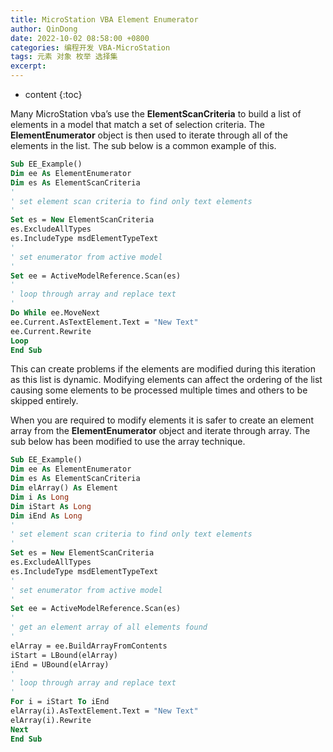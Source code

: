 ```yaml
---
title: MicroStation VBA Element Enumerator
author: QinDong
date: 2022-10-02 08:58:00 +0800
categories: 编程开发 VBA-MicroStation
tags: 元素 对象 枚举 选择集
excerpt: 
---
```

* content
{:toc}

Many MicroStation vba’s use the **ElementScanCriteria** to build a list of elements in a model that match a set of selection criteria. The **ElementEnumerator** object is then used to iterate through all of the elements in the list. The sub below is a common example of this.

```vb
Sub EE_Example()
Dim ee As ElementEnumerator
Dim es As ElementScanCriteria
'
' set element scan criteria to find only text elements
'
Set es = New ElementScanCriteria
es.ExcludeAllTypes
es.IncludeType msdElementTypeText
'
' set enumerator from active model
'
Set ee = ActiveModelReference.Scan(es)
'
' loop through array and replace text
'
Do While ee.MoveNext
ee.Current.AsTextElement.Text = "New Text"
ee.Current.Rewrite
Loop
End Sub
```

This can create problems if the elements are modified during this iteration as this list is dynamic. Modifying elements can affect the ordering of the list causing some elements to be processed multiple times and others to be skipped entirely. 

When you are required to modify elements it is safer to create an element array from the **ElementEnumerator** object and iterate through array. The sub below has been modified to use the array technique.

```vb
Sub EE_Example()
Dim ee As ElementEnumerator
Dim es As ElementScanCriteria
Dim elArray() As Element
Dim i As Long
Dim iStart As Long
Dim iEnd As Long
'
' set element scan criteria to find only text elements
'
Set es = New ElementScanCriteria
es.ExcludeAllTypes
es.IncludeType msdElementTypeText
'
' set enumerator from active model
'
Set ee = ActiveModelReference.Scan(es)
'
' get an element array of all elements found
'
elArray = ee.BuildArrayFromContents
iStart = LBound(elArray)
iEnd = UBound(elArray)
'
' loop through array and replace text
'
For i = iStart To iEnd
elArray(i).AsTextElement.Text = "New Text"
elArray(i).Rewrite
Next
End Sub
```